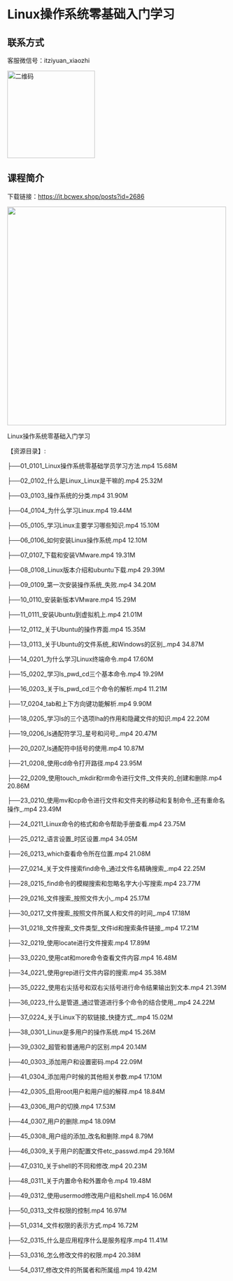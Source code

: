 # Linux操作系统零基础入门学习

## 联系方式

客服微信号：itziyuan_xiaozhi

<img src="https://ziyuanyun.oss-cn-guangzhou.aliyuncs.com/common/20240614073449/666b82192834a.jpg" width="200" height="200" alt="二维码">

## 课程简介

下载链接：https://it.bcwex.shop/posts?id=2686

<img src="https://ziyuanyun.oss-cn-guangzhou.aliyuncs.com/yun/20240515184220/6644918c37e8b.jpg" width="500" alt="">

  Linux操作系统零基础入门学习



 【资源目录】:

 ├──01_0101_Linux操作系统零基础学员学习方法.mp4 15.68M

 ├──02_0102_什么是Linux_Linux是干嘛的.mp4 25.32M

 ├──03_0103_操作系统的分类.mp4 31.90M

 ├──04_0104_为什么学习Linux.mp4 19.44M

 ├──05_0105_学习Linux主要学习哪些知识.mp4 15.10M

 ├──06_0106_如何安装Linux操作系统.mp4 12.10M

 ├──07_0107_下载和安装VMware.mp4 19.31M

 ├──08_0108_Linux版本介绍和ubuntu下载.mp4 29.39M

 ├──09_0109_第一次安装操作系统_失败.mp4 34.20M

 ├──10_0110_安装新版本VMware.mp4 15.29M

 ├──11_0111_安装Ubuntu到虚拟机上.mp4 21.01M

 ├──12_0112_关于Ubuntu的操作界面.mp4 15.35M

 ├──13_0113_关于Ubuntu的文件系统_和Windows的区别_.mp4 34.87M

 ├──14_0201_为什么学习Linux终端命令.mp4 17.60M

 ├──15_0202_学习ls_pwd_cd三个基本命令.mp4 19.29M

 ├──16_0203_关于ls_pwd_cd三个命令的解析.mp4 11.21M

 ├──17_0204_tab和上下方向键功能解析.mp4 9.90M

 ├──18_0205_学习ls的三个选项lha的作用和隐藏文件的知识.mp4 22.20M

 ├──19_0206_ls通配符学习_星号和问号_.mp4 20.47M

 ├──20_0207_ls通配符中括号的使用.mp4 10.87M

 ├──21_0208_使用cd命令打开路径.mp4 23.95M

 ├──22_0209_使用touch_mkdir和rm命令进行文件_文件夹的_创建和删除.mp4 20.86M

 ├──23_0210_使用mv和cp命令进行文件和文件夹的移动和复制命令_还有重命名操作_.mp4 23.49M

 ├──24_0211_Linux命令的格式和命令帮助手册查看.mp4 23.75M

 ├──25_0212_语言设置_时区设置.mp4 34.05M

 ├──26_0213_which查看命令所在位置.mp4 21.08M

 ├──27_0214_关于文件搜索find命令_通过文件名精确搜索_.mp4 22.25M

 ├──28_0215_find命令的模糊搜索和忽略名字大小写搜索.mp4 23.77M

 ├──29_0216_文件搜索_按照文件大小_.mp4 25.17M

 ├──30_0217_文件搜索_按照文件所属人和文件的时间_.mp4 17.18M

 ├──31_0218_文件搜索_文件类型_文件id和搜索条件链接_.mp4 17.21M

 ├──32_0219_使用locate进行文件搜索.mp4 17.89M

 ├──33_0220_使用cat和more命令查看文件内容.mp4 16.48M

 ├──34_0221_使用grep进行文件内容的搜索.mp4 35.38M

 ├──35_0222_使用右尖括号和双右尖括号进行命令结果输出到文本.mp4 21.39M

 ├──36_0223_什么是管道_通过管道进行多个命令的结合使用_.mp4 24.22M

 ├──37_0224_关于Linux下的软链接_快捷方式_.mp4 15.02M

 ├──38_0301_Linux是多用户的操作系统.mp4 15.26M

 ├──39_0302_超管和普通用户的区别.mp4 20.14M

 ├──40_0303_添加用户和设置密码.mp4 22.09M

 ├──41_0304_添加用户时候的其他相关参数.mp4 17.10M

 ├──42_0305_启用root用户和用户组的解释.mp4 18.84M

 ├──43_0306_用户的切换.mp4 17.53M

 ├──44_0307_用户的删除.mp4 18.09M

 ├──45_0308_用户组的添加_改名和删除.mp4 8.79M

 ├──46_0309_关于用户的配置文件etc_passwd.mp4 29.16M

 ├──47_0310_关于shell的不同和修改.mp4 20.23M

 ├──48_0311_关于内置命令和外置命令.mp4 19.48M

 ├──49_0312_使用usermod修改用户组和shell.mp4 16.06M

 ├──50_0313_文件权限的控制.mp4 16.97M

 ├──51_0314_文件权限的表示方式.mp4 16.72M

 ├──52_0315_什么是应用程序什么是服务程序.mp4 11.41M

 ├──53_0316_怎么修改文件的权限.mp4 20.38M

 └──54_0317_修改文件的所属者和所属组.mp4 19.42M

  